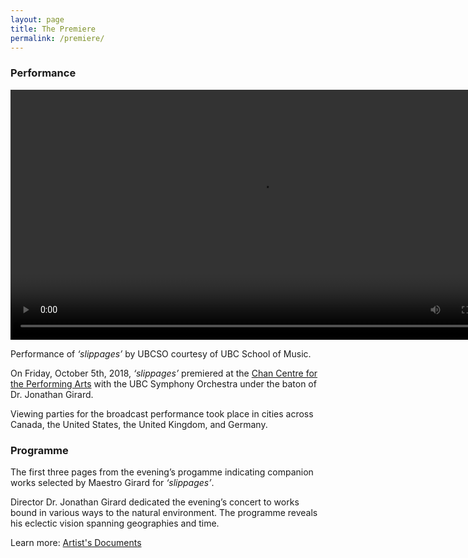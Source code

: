 ```yaml
---
layout: page
title: The Premiere
permalink: /premiere/
---
```


### Performance

<video width="800" height="auto" controls>
 <source src="videos/performance.mp4" type="video/mp4">
 <source src="videos/performance.ogg" type="video/ogg">
</video>

Performance of *‘slippages’*  by UBCSO courtesy of UBC School of Music.

On Friday, October 5th, 2018, *‘slippages’*  premiered at the [Chan Centre for the Performing Arts](https://en.wikipedia.org/wiki/Chan_Centre_for_the_Performing_Arts) with the UBC Symphony Orchestra under the baton of Dr. Jonathan Girard.


Viewing parties for the broadcast performance took place in cities across Canada, the United States, the United Kingdom, and Germany.

### Programme
The first three pages from the evening’s progamme indicating companion works selected by Maestro Girard for *‘slippages’*.

Director Dr. Jonathan Girard dedicated the evening’s concert to works bound in various ways to the natural environment. The programme reveals his eclectic vision spanning geographies and time.

<div id="ubcOpenCollectionsWidgetDisplay">
<script id="ubcOpenCollectionsWidget"
src="https://open.library.ubc.ca/staticfile/build/embed/item.js"
data-item="1.0389943"
data-collection="specialp"
data-metadata="false"
data-width=""
data-media="0"
async >
</script>
</div>

Learn more: [Artist's Documents](https://egrguric.github.io/slippages/artistdocuments)
